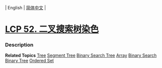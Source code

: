 | English | [简体中文](README.md) |

# [LCP 52. 二叉搜索树染色](https://leetcode-cn.com/problems/QO5KpG)
 ### Description

**Related Topics**  [Tree](https://leetcode-cn.com/tag/tree) [Segment Tree](https://leetcode-cn.com/tag/segment-tree) [Binary Search Tree](https://leetcode-cn.com/tag/binary-search-tree) [Array](https://leetcode-cn.com/tag/array) [Binary Search](https://leetcode-cn.com/tag/binary-search) [Binary Tree](https://leetcode-cn.com/tag/binary-tree) [Ordered Set](https://leetcode-cn.com/tag/ordered-set) 